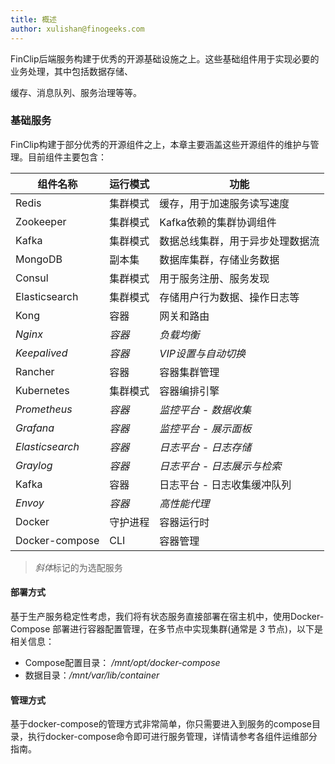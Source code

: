 ```yaml
---
title: 概述
author: xulishan@finogeeks.com
---
```


FinClip后端服务构建于优秀的开源基础设施之上。这些基础组件用于实现必要的业务处理，其中包括数据存储、

缓存、消息队列、服务治理等等。

### 基础服务

FinClip构建于部分优秀的开源组件之上，本章主要涵盖这些开源组件的维护与管理。目前组件主要包含：

| 组件名称        | 运行模式 | 功能                             |
| --------------- | -------- | -------------------------------- |
| Redis           | 集群模式 | 缓存，用于加速服务读写速度       |
| Zookeeper       | 集群模式 | Kafka依赖的集群协调组件          |
| Kafka           | 集群模式 | 数据总线集群，用于异步处理数据流 |
| MongoDB         | 副本集   | 数据库集群，存储业务数据         |
| Consul          | 集群模式 | 用于服务注册、服务发现           |
| Elasticsearch   | 集群模式 | 存储用户行为数据、操作日志等     |
| Kong            | 容器     | 网关和路由                       |
| *Nginx*         | *容器*   | *负载均衡*                       |
| *Keepalived*    | *容器*   | *VIP设置与自动切换*              |
| Rancher         | 容器     | 容器集群管理                     |
| Kubernetes      | 集群模式 | 容器编排引擎                     |
| *Prometheus*    | *容器*   | *监控平台 - 数据收集*            |
| *Grafana*       | *容器*   | *监控平台 - 展示面板*            |
| *Elasticsearch* | *容器*   | *日志平台 - 日志存储*            |
| *Graylog*       | *容器*   | *日志平台 - 日志展示与检索*      |
| Kafka           | 容器     | 日志平台 - 日志收集缓冲队列      |
| *Envoy*         | *容器*   | *高性能代理*                     |
| Docker          | 守护进程 | 容器运行时                       |
| Docker-compose  | CLI      | 容器管理                         |

> *斜体*标记的为选配服务



#### 部署方式

基于生产服务稳定性考虑，我们将有状态服务直接部署在宿主机中，使用Docker-Compose 部署进行容器配置管理，在多节点中实现集群(通常是 *3* 节点)，以下是相关信息：

* Compose配置目录： */mnt/opt/docker-compose*
* 数据目录：*/mnt/var/lib/container*



####  管理方式

基于docker-compose的管理方式非常简单，你只需要进入到服务的compose目录，执行docker-compose命令即可进行服务管理，详情请参考各组件运维部分指南。

